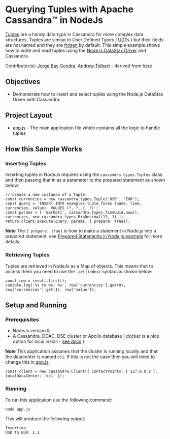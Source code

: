 # Querying Tuples with Apache Cassandra™ in NodeJs
[Tuples](https://docs.datastax.com/en/dse/6.7/cql/cql/cql_using/refTupleType.html) are a handy data type in Cassandra for more complex data structures. Tuples are similar to User Defined Types ( [UDT](https://docs.datastax.com/en/dse/6.7/cql/cql/cql_using/refUDType.html)s ) but their fields are not named and they are [frozen](https://docs.datastax.com/en/dse/6.7/cql/cql/cql_using/refCollectionType.html) by default. This simple example shows how to write and read tuples using the [Node.js DataStax Driver](https://docs.datastax.com/en/developer/nodejs-driver/latest/) and Cassandra.

Contributor(s): [Jorge Bay Gondra](https://github.com/jorgebay), [Andrew Tolbert](https://github.com/tolbertam) - derived from [here](https://github.com/datastax/nodejs-driver/blob/master/examples/tuple/tuple-insert-select.js)

## Objectives

* Demonstrate how to insert and select tuples using the Node.js DataStax Driver with Cassandra.
  
## Project Layout

* [app.js](app.js) - The main application file which contains all the logic to handle tuples

## How this Sample Works

### Inserting Tuples
Inserting tuples in NodeJs requires using the `cassandra.types.Tuples` class and then passing that in as a parameter to the prepared statement as shown below:

```
// Create a new instance of a Tuple
const currencies = new cassandra.types.Tuple('USD', 'EUR');
const query = 'INSERT INTO examples.tuple_forex (name, time, currencies, value)  VALUES (?, ?, ?, ?)';
const params = [ 'market1', cassandra.types.TimeUuid.now(), currencies, new cassandra.types.BigDecimal(11, 1) ];
return client.execute(query, params, { prepare: true});
```

**Note** The `{ prepare: true}` is how to make a statement in Node.js into a prepared statement, see [Prepared Statements in Node.js example](https://github.com/DataStax-Examples/prepared-statements-nodejs) for more details.

### Retrieving Tuples
Tuples are retrieved in NodeJs as a Map of objects.  This means that to access them you need to use the `.get(index)` syntax as shown below:

```    
const row = result.first();
console.log('%s to %s: %s', row['currencies'].get(0), row['currencies'].get(1), row['value']);
```

## Setup and Running

### Prerequisites

* NodeJs version 8
* A Cassandra, DDAC, DSE cluster or Apollo database ( docker is a nice option for local install - [see docs](https://docs.datastax.com/en/docker/doc/docker/dockerQuickStart.html) )

**Note** This application assumes that the cluster is running locally and that the datacenter is named `dc1`.  If this is not the case then you will need to change this in [app.js](app.js):

`const client = new cassandra.Client({ contactPoints: ['127.0.0.1'], localDataCenter: 'dc1' });`

### Running
To run this application use the following command:

`node app.js`

This will produce the following output:

```
Inserting
USD to EUR: 1.1
```

